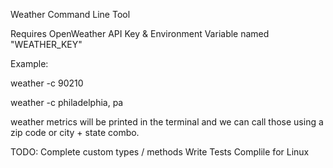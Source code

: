 Weather Command Line Tool

Requires OpenWeather API Key & Environment Variable named "WEATHER_KEY"

Example: 

weather -c 90210

weather -c philadelphia, pa

weather metrics will be printed in the terminal and we can call those using a zip code or city + state combo. 

TODO:
Complete custom types / methods
Write Tests
Complile for Linux